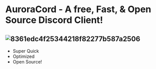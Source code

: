 # AuroraCord - A free, Fast, & Open Source Discord Client!

![8361edc4f25344218f82277b587a2506](https://github.com/colebolebole/AuroraCord/assets/88512222/e689b999-e9ff-4c25-883a-de9feb3de311)
---
- Super Quick
- Optimized
- Open Source!
